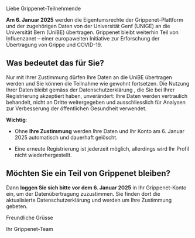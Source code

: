 Liebe Grippenet-Teilnehmende

**Am 6. Januar 2025** werden die Eigentumsrechte der Grippenet-Plattform und der zugehörigen Daten
von der Universität Genf (UNIGE) an die Universität Bern (UniBE) übertragen. Grippenet bleibt
weiterhin Teil von Influenzanet – einer europaweiten Initiative zur Erforschung der Übertragung von
Grippe und COVID-19.

## Was bedeutet das für Sie?

Nur mit Ihrer Zustimmung dürfen Ihre Daten an die UniBE übertragen werden und Sie können die
Teilnahme wie gewohnt fortsetzen. Die Nutzung Ihrer Daten bleibt gemäss der Datenschutzerklärung ,
die Sie bei Ihrer Registrierung akzeptiert haben, unverändert: Ihre Daten werden vertraulich
behandelt, nicht an Dritte weitergegeben und ausschliesslich für Analysen zur Verbesserung der
öffentlichen Gesundheit verwendet.

**Wichtig**:

- Ohne **Ihre Zustimmung** werden Ihre Daten und Ihr Konto am 6. Januar 2025 automatisch und
dauerhaft gelöscht.

- Eine erneute Registrierung ist jederzeit möglich, allerdings wird Ihr Profil nicht
wiederhergestellt.

## Möchten Sie ein Teil von Grippenet bleiben?

Dann **loggen Sie sich bitte vor dem 6. Januar 2025** in Ihr Grippenet-Konto ein, um der
Datenübertragung zuzustimmen. Sie finden dort die aktualisierte Datenschutzerklärung und werden
um Ihre Zustimmung gebeten.


Freundliche Grüsse

Ihr Grippenet-Team